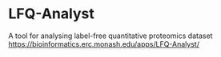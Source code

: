 # LFQ-Analyst
A tool for analysing label-free quantitative proteomics dataset https://bioinformatics.erc.monash.edu/apps/LFQ-Analyst/
